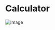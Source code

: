 # Calculator
![image](https://github.com/GabrielMouraKT/CalculatorInFlutter/assets/69040085/906463f5-c808-4527-abbc-9020820edb45)
